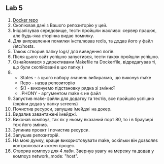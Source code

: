 ## Lab 5

1. [Docker repo](https://hub.docker.com/r/vkrenta/lab4)
1. Скопіював дані з Вашого репозиторію у цей.
1. Ініціалізував середовище, тести пройшли жахливо: сервер працює, але будь-яка сторінка видає помилку.
1. Для виправлення помилки інсталював redis, та додав його у файл /etc/hosts.
1. Також створив папку logs/ для виведення логів.
1. Після цього сайт успішно запустився, тести також пройшли успішно.
1. Ознайомився з директивами Makefile та Dockerfile, відредагував ті, що були скопійовані в цю папку:)
1. * States - з цього набору значень вибираємо, що виконує make
    * Repo - назва репозиторію
    * $() - виконуємо підстановку рядка зі змінної
    * .PHONY - аргументом make є не файл
1. Запустив make-файли для додатку та тестів, все пройшло успішно (скріни додав у папку screens)
1. Почистив ресурси, запушив імейджі на докер.
1. Видалив завантажені імейджі.
1. Виконав компоуз, так як у ньому вказаний порт 80, то і в браузері теж його змінив.
1. Зупинив проект і почистив ресурси.
1. Запушив репозиторій.
1. На мою думку, краще використовувати make, оскільки він дозволяє контролювати кожен процес.
1. Створив компоуз для 4 лаби. Звернув увагу на мережу та додав у компоуз network_mode: "host".